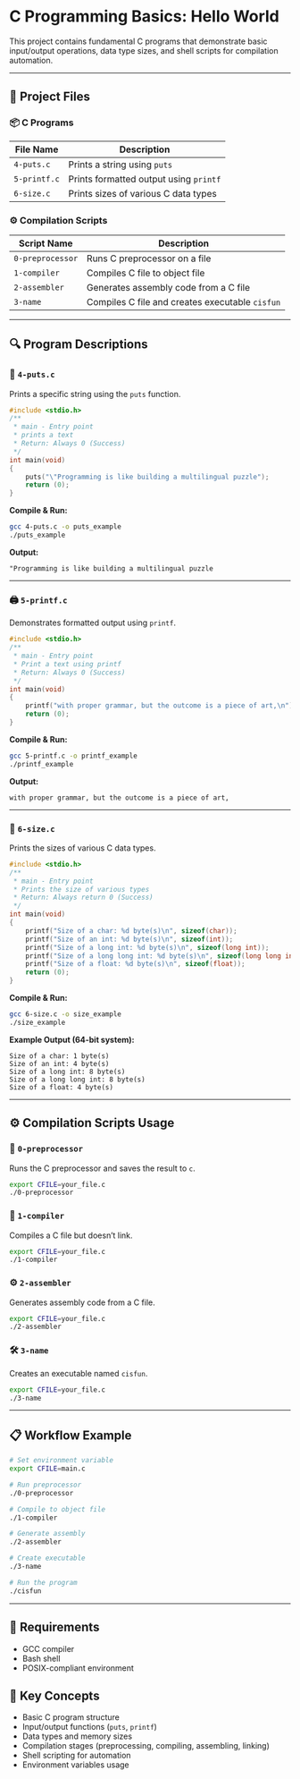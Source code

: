 # C Programming Basics: Hello World

This project contains fundamental C programs that demonstrate basic input/output operations, data type sizes, and shell scripts for compilation automation.

---

## 📁 Project Files

### 📦 C Programs

| File Name    | Description                                 |
|--------------|---------------------------------------------|
| `4-puts.c`   | Prints a string using `puts`                |
| `5-printf.c` | Prints formatted output using `printf`      |
| `6-size.c`   | Prints sizes of various C data types        |

### ⚙️ Compilation Scripts

| Script Name     | Description                                      |
|------------------|--------------------------------------------------|
| `0-preprocessor` | Runs C preprocessor on a file                    |
| `1-compiler`     | Compiles C file to object file                   |
| `2-assembler`    | Generates assembly code from a C file            |
| `3-name`         | Compiles C file and creates executable `cisfun`  |

---

## 🔍 Program Descriptions

### 📝 `4-puts.c`
Prints a specific string using the `puts` function.

```c
#include <stdio.h>
/**
 * main - Entry point
 * prints a text
 * Return: Always 0 (Success)
 */
int main(void)
{
    puts("\"Programming is like building a multilingual puzzle");
    return (0);
}
```

**Compile & Run:**
```bash
gcc 4-puts.c -o puts_example
./puts_example
```
**Output:**
```text
"Programming is like building a multilingual puzzle
```

---

### 🖨️ `5-printf.c`
Demonstrates formatted output using `printf`.

```c
#include <stdio.h>
/**
 * main - Entry point
 * Print a text using printf
 * Return: Always 0 (Success)
 */
int main(void)
{
    printf("with proper grammar, but the outcome is a piece of art,\n");
    return (0);
}
```

**Compile & Run:**
```bash
gcc 5-printf.c -o printf_example
./printf_example
```
**Output:**
```text
with proper grammar, but the outcome is a piece of art,
```

---

### 📏 `6-size.c`
Prints the sizes of various C data types.

```c
#include <stdio.h>
/**
 * main - Entry point
 * Prints the size of various types
 * Return: Always return 0 (Success)
 */
int main(void)
{
    printf("Size of a char: %d byte(s)\n", sizeof(char));
    printf("Size of an int: %d byte(s)\n", sizeof(int));
    printf("Size of a long int: %d byte(s)\n", sizeof(long int));
    printf("Size of a long long int: %d byte(s)\n", sizeof(long long int));
    printf("Size of a float: %d byte(s)\n", sizeof(float));
    return (0);
}
```

**Compile & Run:**
```bash
gcc 6-size.c -o size_example
./size_example
```
**Example Output (64-bit system):**
```text
Size of a char: 1 byte(s)
Size of an int: 4 byte(s)
Size of a long int: 8 byte(s)
Size of a long long int: 8 byte(s)
Size of a float: 4 byte(s)
```

---

## ⚙️ Compilation Scripts Usage

### 🔧 `0-preprocessor`
Runs the C preprocessor and saves the result to `c`.
```bash
export CFILE=your_file.c
./0-preprocessor
```

### 🧱 `1-compiler`
Compiles a C file but doesn’t link.
```bash
export CFILE=your_file.c
./1-compiler
```

### ⚙️ `2-assembler`
Generates assembly code from a C file.
```bash
export CFILE=your_file.c
./2-assembler
```

### 🛠️ `3-name`
Creates an executable named `cisfun`.
```bash
export CFILE=your_file.c
./3-name
```

---

## 📋 Workflow Example

```bash
# Set environment variable
export CFILE=main.c

# Run preprocessor
./0-preprocessor

# Compile to object file
./1-compiler

# Generate assembly
./2-assembler

# Create executable
./3-name

# Run the program
./cisfun
```

---

## 🧰 Requirements
- GCC compiler
- Bash shell
- POSIX-compliant environment



## 📌 Key Concepts
- Basic C program structure
- Input/output functions (`puts`, `printf`)
- Data types and memory sizes
- Compilation stages (preprocessing, compiling, assembling, linking)
- Shell scripting for automation
- Environment variables usage

